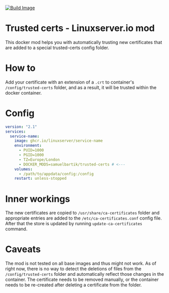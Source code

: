 [![Build Image](https://github.com/sambartik/trusted-certs/actions/workflows/BuildImage.yml/badge.svg?branch=master)](https://github.com/sambartik/trusted-certs/actions/workflows/BuildImage.yml)

# Trusted certs - Linuxserver.io mod
This docker mod helps you with automatically trusting new certificates that are added to a special trusted-certs config folder.

# How to
Add your certificate with an extension of a `.crt` to container's `/config/trusted-certs` folder, and as a result, it will be trusted within the docker container.

# Config
```yml
version: "2.1"
services:
  service-name:
    image: ghcr.io/linuxserver/service-name
    environment:
      - PUID=1000
      - PGID=1000
      - TZ=Europe/London
      - DOCKER_MODS=samuelbartik/trusted-certs # <---
    volumes:
      - /path/to/appdata/config:/config
    restart: unless-stopped
```

# Inner workings
The new certificates are copied to `/usr/share/ca-certificates` folder and appropriate entries are added to the `/etc/ca-certificates.conf` config file. After that the store is updated by running `update-ca-certificates` command.

# Caveats
The mod is not tested on all base images and thus might not work. As of right now, there is no way to detect the deletions of files from the `/config/trusted-certs` folder and automatically reflect those changes in the container. The certificate needs to be removed manually, or the container needs to be re-created after deleting a certificate from the folder.
